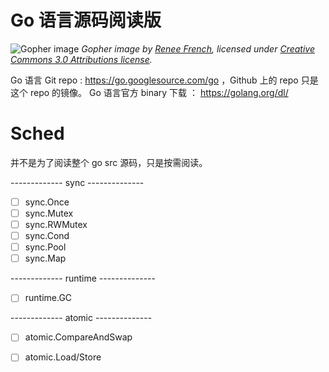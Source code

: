 # Go 语言源码阅读版 

![Gopher image](doc/gopher/fiveyears.jpg)
*Gopher image by [Renee French][rf], licensed under [Creative Commons 3.0 Attributions license][cc3-by].*

Go 语言 Git repo : https://go.googlesource.com/go ，Github 上的 repo 只是这个 repo 的镜像。
Go 语言官方 binary 下载  ： https://golang.org/dl/   


[rf]: https://reneefrench.blogspot.com/
[cc3-by]: https://creativecommons.org/licenses/by/3.0/

# Sched   

并不是为了阅读整个 go src 源码，只是按需阅读。   

------------- sync --------------

- [ ] sync.Once   
- [ ] sync.Mutex  
- [ ] sync.RWMutex   
- [ ] sync.Cond  
- [ ] sync.Pool  
- [ ] sync.Map 

------------- runtime --------------
- [ ] runtime.GC 


------------- atomic --------------

- [ ] atomic.CompareAndSwap  
- [ ] atomic.Load/Store   
 